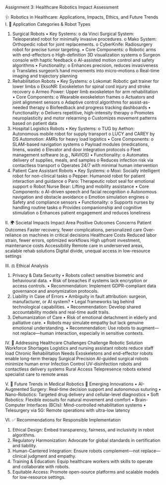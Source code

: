 Assignment 3: Healthcare Robotics Impact Assessment

🩺 Robotics in Healthcare: Applications, Impacts, Ethics, and Future Trends
I. 🔧 Application Categories & Robot Types
1. Surgical Robots
•	Key Systems:
o	da Vinci Surgical System: Teleoperated robot for minimally invasive procedures.
o	Mako System: Orthopedic robot for joint replacements.
o	CyberKnife: Radiosurgery robot for precise tumor targeting.
•	Core Components:
o	Robotic arms with end-effectors
o	High-definition 3D visualization systems
o	Surgeon console with haptic feedback
o	AI-assisted motion control and safety algorithms
•	Functionality:
o	Enhances precision, reduces invasiveness
o	Translates surgeon’s hand movements into micro-motions
o	Real-time imaging and trajectory planning
2. Rehabilitation Robots
•	Key Systems:
o	Lokomat: Robotic gait trainer for lower limbs
o	EksoNR: Exoskeleton for spinal cord injury and stroke recovery
o	Armeo Power: Upper limb exoskeleton for arm rehabilitation
•	Core Components:
o	Wearable exoskeleton frames
o	Actuators and joint alignment sensors
o	Adaptive control algorithms for assist-as-needed therapy
o	Biofeedback and progress tracking dashboards
•	Functionality:
o	Delivers repetitive, high-intensity therapy
o	Promotes neuroplasticity and motor relearning
o	Customizes movement patterns based on patient data
3. Hospital Logistics Robots
•	Key Systems:
o	TUG by Aethon: Autonomous mobile robot for supply transport
o	LUCY and CAREY by DS Automotion: AMRs for heavy load logistics
•	Core Components:
o	SLAM-based navigation systems
o	Payload modules (medications, linens, waste)
o	Elevator and door integration protocols
o	Fleet management software (e.g., NAVIOS)
•	Functionality:
o	Automates delivery of supplies, meals, and samples
o	Reduces infection risk via contactless transport
o	Operates 24/7 with minimal human intervention
4. Patient Care Assistant Robots
•	Key Systems:
o	Moxi: Socially intelligent robot for non-clinical tasks
o	Pepper: Humanoid robot for patient interaction and guidance
o	Paro: Therapeutic robot seal for emotional support
o	Robot Nurse Bear: Lifting and mobility assistance
•	Core Components:
o	AI-driven speech and facial recognition
o	Autonomous navigation and obstacle avoidance
o	Emotion simulation engines
o	Safety and compliance sensors
•	Functionality:
o	Supports nurses by handling routine tasks
o	Provides companionship and cognitive stimulation
o	Enhances patient engagement and reduces loneliness

II. 🌍 Societal Impacts
Impact Area	Positive Outcomes	Concerns
Patient Outcomes	Faster recovery, fewer complications, personalized care	Over-reliance on machines in critical decisions
Healthcare Costs	Reduced labor strain, fewer errors, optimized workflows	High upfront investment, maintenance costs
Accessibility	Remote care in underserved areas, scalable rehab solutions	Digital divide, unequal access in low-resource settings

III. ⚖️ Ethical Analysis
1. Privacy & Data Security
•	Robots collect sensitive biometric and behavioural data.
•	Risk of breaches if systems lack encryption or access controls.
•	Recommendation: Implement GDPR-compliant data governance and anonymization protocols.
2. Liability in Case of Errors
•	Ambiguity in fault attribution: surgeon, manufacturer, or AI system?
•	Legal frameworks lag behind technological capabilities.
•	Recommendation: Develop shared accountability models and real-time audit trails.
3. Dehumanization of Care
•	Risk of emotional detachment in elderly and palliative care.
•	Robots may simulate empathy but lack genuine emotional understanding.
•	Recommendation: Use robots to augment—not replace—human interaction, especially in sensitive contexts.

IV. 🧩 Addressing Healthcare Challenges
Challenge	Robotic Solution
Workforce Shortages	Logistics and nursing assistant robots reduce staff load
Chronic Rehabilitation Needs	Exoskeletons and end-effector robots enable long-term therapy
Surgical Precision	AI-guided surgical robots minimize human error
Infection Control	UV-disinfection robots and contactless delivery systems
Rural Access	Telepresence robots extend specialist care to remote areas

V. 🔮 Future Trends in Medical Robotics
🚀 Emerging Innovations
•	AI-Augmented Surgery: Real-time decision support and autonomous suturing
•	Nano-Robotics: Targeted drug delivery and cellular-level diagnostics
•	Soft Robotics: Flexible exosuits for natural movement and comfort
•	Brain-Computer Interfaces (BCIs): Mind-controlled rehabilitation systems
•	Telesurgery via 5G: Remote operations with ultra-low latency

VI. ✅ Recommendations for Responsible Implementation
1.	Ethical Design: Embed transparency, fairness, and inclusivity in robot algorithms.
2.	Regulatory Harmonization: Advocate for global standards in certification and liability.
3.	Human-Cantered Integration: Ensure robots complement—not replace—clinical judgment and empathy.
4.	Training & Education: Equip healthcare workers with skills to operate and collaborate with robots.
5.	Equitable Access: Promote open-source platforms and scalable models for low-resource settings.

